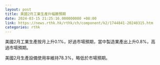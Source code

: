 ```yaml
---
layout: post
title: 美國2月工業生產升幅勝預期
date: 2024-03-15 21:25:16.000000000 +08:00
link: https://news.rthk.hk/rthk/ch/component/k2/1744841-20240315.htm
categories: rthk
---
```


美國2月工業生產按月上升0.1%，好過市場預期，當中製造業產出上升0.8%，高過市場預期。

美國2月生產設備使用率維持78.3%，略低於市場預期。
